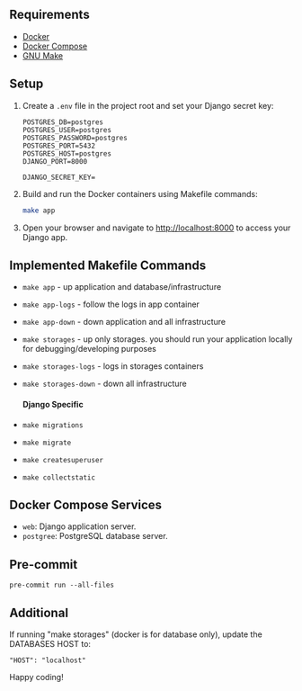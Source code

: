 ## Requirements

- [Docker](https://www.docker.com/get-started)
- [Docker Compose](https://docs.docker.com/compose/install/)
- [GNU Make](https://www.gnu.org/software/make/)

## Setup

1. Create a `.env` file in the project root and set your Django secret key:

    ```
   POSTGRES_DB=postgres
   POSTGRES_USER=postgres
   POSTGRES_PASSWORD=postgres
   POSTGRES_PORT=5432
   POSTGRES_HOST=postgres
   DJANGO_PORT=8000
   
   DJANGO_SECRET_KEY=
    ```

2. Build and run the Docker containers using Makefile commands:

    ```bash
   make app
    ```

3. Open your browser and navigate to [http://localhost:8000](http://localhost:8000) to access your Django app.

## Implemented Makefile Commands

* `make app` - up application and database/infrastructure
* `make app-logs` - follow the logs in app container
* `make app-down` - down application and all infrastructure
* `make storages` - up only storages. you should run your application locally for debugging/developing purposes
* `make storages-logs` - logs in storages containers
* `make storages-down` - down all infrastructure

  #### Django Specific

* `make migrations`
* `make migrate`
* `make createsuperuser`
* `make collectstatic`

## Docker Compose Services

- `web`: Django application server.
- `postgree`: PostgreSQL database server.

## Pre-commit

```
pre-commit run --all-files
```

## Additional

If running "make storages" (docker is for database only), update the DATABASES HOST to:

```
"HOST": "localhost"
```

Happy coding!
